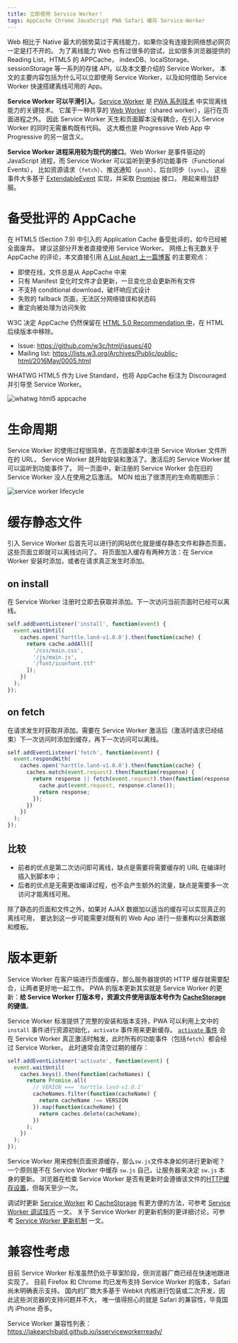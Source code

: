 ```yaml
---
title: 立即使用 Service Worker！
tags: AppCache Chrome JavaScript PWA Safari 缓存 Service-Worker
---
```


Web 相比于 Native 最大的弱势莫过于离线能力，如果你没有连接到网络想必网页一定是打不开的。
为了离线能力 Web 也有过很多的尝试，比如很多浏览器提供的 Reading List，HTML5 的 APPCache，
indexDB、localStorage、sessionStorage 等一系列的存储 API，以及本文要介绍的 Service Worker。
本文的主要内容包括为什么可以立即使用 Service Worker，以及如何借助 Service Worker 快速搭建离线可用的 App。

**Service Worker 可以平滑引入**。[Service Worker][sw] 是 [PWA 系列技术][pwa-explore] 中实现离线能力的关键技术。
它属于一种共享的 [Web Worker][web-worker]（shared worker），运行在页面进程之外。
因此 Service Worker 天生和页面脚本没有耦合，在引入 Service Worker 的同时无需重构既有代码。
这大概也是 Progressive Web App 中 Progressive 的另一层含义。

**Service Worker 进程采用较为现代的接口**。Web Worker 是事件驱动的 JavaScript 进程，而 Service Worker 可以监听到更多的功能事件（Functional Events），
比如资源请求（`fetch`）、推送通知（`push`）、后台同步（`sync`）。
这些事件大多基于 [ExtendableEvent][ext-event] 实现，并采取 [Promise][promise] 接口，
用起来相当舒服。

<!--more-->

# 备受批评的 AppCache

在 HTML5 (Section 7.9) 中引入的 Application Cache 备受批评的，如今已经被全面废弃。
建议这部分开发者直接使用 Service Worker。
网络上有无数关于 AppCache 的评论，本文直接引用 [A List Apart 上一篇博客][alistaprt] 的主要观点：

* 即使在线，文件总是从 AppCache 中来
* 只有 Manifest 变化时文件才会更新，一旦变化总会更新所有文件
* 不支持 conditional download，破坏响应式设计
* 失败的 fallback 页面，无法区分网络错误和状态码
* 重定向被处理为访问失败

W3C 决定 AppCache 仍然保留在 [HTML 5.0 Recommendation 中][appcache]，在 HTML 后续版本中移除。

* Issue: <https://github.com/w3c/html/issues/40>
* Mailing list: <https://lists.w3.org/Archives/Public/public-html/2016May/0005.html>

WHATWG HTML5 作为 Live Standard，也将 AppCache 标注为 Discouraged 并引导至 Service Worker。

![whatwg html5 appcache](/assets/img/blog/pwa/whatwg-application-cache@2x.png)

# 生命周期

Service Worker 的使用过程很简单，在页面脚本中注册 Service Worker 文件所在的 URL，
Service Worker 就开始安装和激活了。激活后的 Service Worker 就可以监听到功能事件了。
同一页面中，新注册的 Service Worker 会在旧的 Service Worker 没人在使用之后激活。
MDN 给出了很漂亮的生命周期图示：

![service worker lifecycle](https://mdn.mozillademos.org/files/12636/sw-lifecycle.png)

# 缓存静态文件

引入 Service Worker 后首先可以进行的网站优化就是缓存静态文件和静态页面，这些页面立即就可以离线访问了。
将页面加入缓存有两种方法：在 Service Worker 安装时添加，或者在请求真正发生时添加。

## on install

在 Service Worker 注册时立即去获取并添加。下一次访问当前页面时已经可以离线。

```javascript
self.addEventListener('install', function(event) {
  event.waitUntil(
    caches.open('harttle.land-v1.0.0').then(function(cache) {
      return cache.addAll([
        '/css/main.css',
        '/js/main.js',
        '/font/iconfont.ttf'
      ]);
    })
  );
});
```

## on fetch

在请求发生时获取并添加。需要在 Service Worker 激活后（激活时请求已经结束）下一次访问时添加到缓存，再下一次访问可以离线。

```javascript
self.addEventListener('fetch', function(event) {
  event.respondWith(
    caches.open('harttle.land-v1.0.0').then(function(cache) {
      caches.match(event.request).then(function(response) {
        return response || fetch(event.request).then(function(response) {
          cache.put(event.request, response.clone());
          return response;
        });
      })
    })
  );
});
```

## 比较

* 前者的优点是第二次访问即可离线，缺点是需要将需要缓存的 URL 在编译时插入到脚本中；
* 后者的优点是无需更改编译过程，也不会产生额外的流量，缺点是需要多一次访问才能离线可用。

除了静态的页面和文件之外，如果对 AJAX 数据加以适当的缓存可以实现真正的离线可用，
要达到这一步可能需要对既有的 Web App 进行一些重构以分离数据和模板。

# 版本更新

Service Worker 在客户端进行页面缓存，那么服务器提供的 HTTP 缓存就需要配合，让两者更好地一起工作。
PWA 的版本更新其实就是 Service Worker 的更新：**给 Service Worker 打版本号，资源文件使用该版本号作为 [CacheStorage][CacheStorage] 的键值**。

Service Worker 标准提供了完整的安装和版本支持，PWA 可以利用上文中的 `install` 事件进行资源初始化，`activate` 事件用来更新缓存。
[`activate` 事件][activate] 会在 Service Worker 真正激活时触发，此时所有的功能事件（包括`fetch`）都会经过 Service Worker。
此时通常会清空过期的缓存：

```javascript
self.addEventListener('activate', function(event) {
  event.waitUntil(
    caches.keys().then(function(cacheNames) {
      return Promise.all(
        // VERION === 'harttle.land-v1.0.1'
        cacheNames.filter(function(cacheName) {
          return cacheName !== VERSION
        }).map(function(cacheName) {
          return caches.delete(cacheName);
        })
      );
    })
  );
});
```

Service Worker 用来控制页面资源缓存，那么`sw.js`文件本身如何进行更新呢？
一个原则是不在 Service Worker 中缓存 `sw.js` 自己，让服务器来决定 `sw.js` 本身的更新。
浏览器在检查 Service Worker 是否有更新时会遵循该文件的[HTTP缓存设置][http-cache]，但每天至少一次。

调试时更新 [Service Worker][sw] 和 [CacheStorage][CacheStorage] 有更方便的方法，可参考
[Service Worker 调试技巧](/2017/04/08/service-worker-debug.html) 一文。
关于 Service Worker 的更新机制的更详细讨论，可参考 [Service Worker 更新机制](/2017/04/10/service-worker-update.html) 一文。

# 兼容性考虑

目前 Service Worker 标准虽然仍处于草案阶段，但浏览器厂商已经在快速地跟进实现了。
目前 Firefox 和 Chrome 均已发布支持 Service Worker 的版本，Safari 尚未明确表示支持。
国内的厂商大多基于 Webkit 内核进行包装或二次开发，因此这些浏览器的支持问题并不大，
唯一值得担心的就是 Safari 的兼容性，毕竟国内 iPhone 奇多。

Service Worker 兼容性列表：<https://jakearchibald.github.io/isserviceworkerready/>

[sw]: https://w3c.github.io/ServiceWorker/
[web-worker]: https://html.spec.whatwg.org/multipage/workers.html
[pwa-explore]: /2017/01/28/pwa-explore.html
[ext-event]: https://developer.mozilla.org/en-US/docs/Web/API/ExtendableEvent
[promise]: https://developer.mozilla.org/en-US/docs/Web/JavaScript/Reference/Global_Objects/Promise
[alistaprt]: https://alistapart.com/article/application-cache-is-a-douchebag
[appcache]: https://www.w3.org/TR/html5/browsers.html#appcache
[CacheStorage]: https://developer.mozilla.org/en-US/docs/Web/API/CacheStorage
[http-cache]: /2017/04/04/using-http-cache.html
[update]: https://www.w3.org/TR/service-workers/#service-worker-registration-update
[activate]: https://www.w3.org/TR/service-workers/#service-worker-global-scope-activate-event
